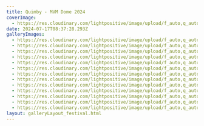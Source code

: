 ```yaml
---
title: Quimby - MVM Dome 2024
coverImage:
  - https://res.cloudinary.com/lightpositive/image/upload/f_auto,q_auto/v1719496111/uploads/Quimby%20MVM%20Dome%202024/quimby010.jpg
date: 2024-07-17T08:37:28.293Z
galleryImages:
  - https://res.cloudinary.com/lightpositive/image/upload/f_auto,q_auto/v1719496111/uploads/Quimby%20MVM%20Dome%202024/quimby9.jpg
  - https://res.cloudinary.com/lightpositive/image/upload/f_auto,q_auto/v1719496119/uploads/Quimby%20MVM%20Dome%202024/quimby8.jpg
  - https://res.cloudinary.com/lightpositive/image/upload/f_auto,q_auto/v1719496109/uploads/Quimby%20MVM%20Dome%202024/quimby7.jpg
  - https://res.cloudinary.com/lightpositive/image/upload/f_auto,q_auto/v1719496114/uploads/Quimby%20MVM%20Dome%202024/quimby6.jpg
  - https://res.cloudinary.com/lightpositive/image/upload/f_auto,q_auto/v1719496120/uploads/Quimby%20MVM%20Dome%202024/quimby5.jpg
  - https://res.cloudinary.com/lightpositive/image/upload/f_auto,q_auto/v1719496107/uploads/Quimby%20MVM%20Dome%202024/quimby4.jpg
  - https://res.cloudinary.com/lightpositive/image/upload/f_auto,q_auto/v1719496106/uploads/Quimby%20MVM%20Dome%202024/quimby3.jpg
  - https://res.cloudinary.com/lightpositive/image/upload/f_auto,q_auto/v1719496104/uploads/Quimby%20MVM%20Dome%202024/quimby2.heic
  - https://res.cloudinary.com/lightpositive/image/upload/f_auto,q_auto/v1719496105/uploads/Quimby%20MVM%20Dome%202024/quimby1.heic
  - https://res.cloudinary.com/lightpositive/image/upload/f_auto,q_auto/v1719496112/uploads/Quimby%20MVM%20Dome%202024/quimby013.jpg
  - https://res.cloudinary.com/lightpositive/image/upload/f_auto,q_auto/v1719496112/uploads/Quimby%20MVM%20Dome%202024/quimby012.jpg
  - https://res.cloudinary.com/lightpositive/image/upload/f_auto,q_auto/v1719496111/uploads/Quimby%20MVM%20Dome%202024/quimby011.jpg
  - https://res.cloudinary.com/lightpositive/image/upload/f_auto,q_auto/v1719496111/uploads/Quimby%20MVM%20Dome%202024/quimby010.jpg
layout: galleryLayout_festival.html
---
```

